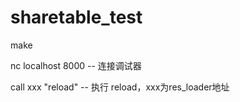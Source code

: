 # sharetable_test

make

nc localhost 8000  -- 连接调试器

call xxx "reload"   -- 执行 reload，xxx为res_loader地址

